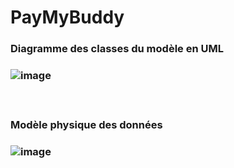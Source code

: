 # PayMyBuddy
<h3>Diagramme des classes du modèle en UML <h3/>

![image](https://user-images.githubusercontent.com/94161747/223648878-b8f0697b-e078-4f9a-860a-46db1b85f2df.png)

 <br/> 
<h3>Modèle physique des données<h3/>
  
![image](https://user-images.githubusercontent.com/94161747/223660484-790f262d-d6e3-4539-963d-9c6dbb79b2bc.png)



